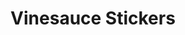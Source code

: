 ---
title: Vinesauce Stickers
headline: An iMessage sticker pack related to Vinesauce.
state: archived
feature: false
startDate: 10-02-2016
endDate: 12-29-2017
languages: [swift]
---